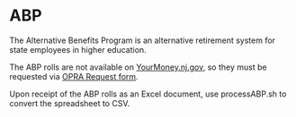 # ABP

The Alternative Benefits Program is an alternative retirement system for state
employees in higher education. 

The ABP rolls are not available on [YourMoney.nj.gov](https://yourmoney.nj.gov), so they must be requested
via [OPRA Request form](https://nj.gov/opra/).

Upon receipt of the ABP rolls as an Excel document, use processABP.sh to convert the spreadsheet to CSV. 
 
